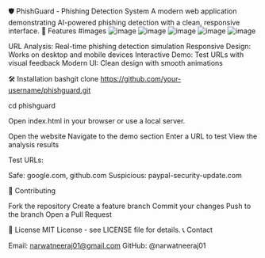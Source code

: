 🛡️ PhishGuard - Phishing Detection System
A modern web application demonstrating AI-powered phishing detection with a clean, responsive interface.
🚀 Features
#images
![image](https://github.com/user-attachments/assets/1cb0680d-f381-449a-8e16-5ea9f01b02d5)
![image](https://github.com/user-attachments/assets/6366d317-ffcd-4a8c-bdec-43f7e3450474)
![image](https://github.com/user-attachments/assets/dbd2df8f-be57-45de-b647-790ff29bc3a0)
![image](https://github.com/user-attachments/assets/abf10d83-5aaa-467b-8577-439332dc9eb7)
![image](https://github.com/user-attachments/assets/3c35dfef-bcda-4838-89a8-71cdedf12dfa)




URL Analysis: Real-time phishing detection simulation
Responsive Design: Works on desktop and mobile devices
Interactive Demo: Test URLs with visual feedback
Modern UI: Clean design with smooth animations

🛠️ Installation
bashgit clone https://github.com/your-username/phishguard.git

cd phishguard

Open index.html in your browser or use a local server.

Open the website
Navigate to the demo section
Enter a URL to test
View the analysis results

Test URLs:

Safe: google.com, github.com
Suspicious: paypal-security-update.com

🤝 Contributing

Fork the repository
Create a feature branch
Commit your changes
Push to the branch
Open a Pull Request

📄 License
MIT License - see LICENSE file for details.
📞 Contact

Email: narwatneeraj01@gmail.com
GitHub: @narwatneeraj01
